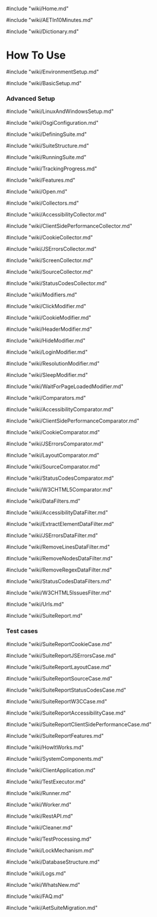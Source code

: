#include "wiki/Home.md"

#include "wiki/AETIn10Minutes.md"

#include "wiki/Dictionary.md"

# How To Use

#include "wiki/EnvironmentSetup.md"

#include "wiki/BasicSetup.md"

### Advanced Setup

#include "wiki/LinuxAndWindowsSetup.md"

#include "wiki/OsgiConfiguration.md"

#include "wiki/DefiningSuite.md"

#include "wiki/SuiteStructure.md"

#include "wiki/RunningSuite.md"

#include "wiki/TrackingProgress.md"

#include "wiki/Features.md"

#include "wiki/Open.md"

#include "wiki/Collectors.md"

#include "wiki/AccessibilityCollector.md"

#include "wiki/ClientSidePerformanceCollector.md"

#include "wiki/CookieCollector.md"

#include "wiki/JSErrorsCollector.md"

#include "wiki/ScreenCollector.md"

#include "wiki/SourceCollector.md"

#include "wiki/StatusCodesCollector.md"

#include "wiki/Modifiers.md"

#include "wiki/ClickModifier.md"

#include "wiki/CookieModifier.md"

#include "wiki/HeaderModifier.md"

#include "wiki/HideModifier.md"

#include "wiki/LoginModifier.md"

#include "wiki/ResolutionModifier.md"

#include "wiki/SleepModifier.md"

#include "wiki/WaitForPageLoadedModifier.md"

#include "wiki/Comparators.md"

#include "wiki/AccessibilityComparator.md"

#include "wiki/ClientSidePerformanceComparator.md"

#include "wiki/CookieComparator.md"

#include "wiki/JSErrorsComparator.md"

#include "wiki/LayoutComparator.md"

#include "wiki/SourceComparator.md"

#include "wiki/StatusCodesComparator.md"

#include "wiki/W3CHTML5Comparator.md"

#include "wiki/DataFilters.md"

#include "wiki/AccessibilityDataFilter.md"

#include "wiki/ExtractElementDataFilter.md"

#include "wiki/JSErrorsDataFilter.md"

#include "wiki/RemoveLinesDataFilter.md"

#include "wiki/RemoveNodesDataFilter.md"

#include "wiki/RemoveRegexDataFilter.md"

#include "wiki/StatusCodesDataFilters.md"

#include "wiki/W3CHTML5IssuesFilter.md"

#include "wiki/Urls.md"

#include "wiki/SuiteReport.md"

### Test cases

#include "wiki/SuiteReportCookieCase.md"

#include "wiki/SuiteReportJSErrorsCase.md"

#include "wiki/SuiteReportLayoutCase.md"

#include "wiki/SuiteReportSourceCase.md"

#include "wiki/SuiteReportStatusCodesCase.md"

#include "wiki/SuiteReportW3CCase.md"

#include "wiki/SuiteReportAccessibilityCase.md"

#include "wiki/SuiteReportClientSidePerformanceCase.md"

#include "wiki/SuiteReportFeatures.md"

#include "wiki/HowItWorks.md"

#include "wiki/SystemComponents.md"

#include "wiki/ClientApplication.md"

#include "wiki/TestExecutor.md"

#include "wiki/Runner.md"

#include "wiki/Worker.md"

#include "wiki/RestAPI.md"

#include "wiki/Cleaner.md"

#include "wiki/TestProcessing.md"

#include "wiki/LockMechanism.md"

#include "wiki/DatabaseStructure.md"

#include "wiki/Logs.md"

#include "wiki/WhatsNew.md"

#include "wiki/FAQ.md"

#include "wiki/AetSuiteMigration.md"
